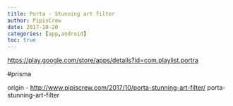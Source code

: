 ```yaml
---
title: Porta - Stunning art filter
author: PipisCrew
date: 2017-10-20
categories: [app,android]
toc: true
---
```


https://play.google.com/store/apps/details?id=com.playlist.portra

#prisma

origin - http://www.pipiscrew.com/2017/10/porta-stunning-art-filter/ porta-stunning-art-filter